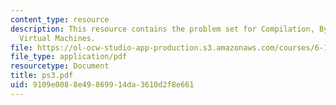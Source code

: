 ```yaml
---
content_type: resource
description: This resource contains the problem set for Compilation, Bytecode, and
  Virtual Machines.
file: https://ol-ocw-studio-app-production.s3.amazonaws.com/courses/6-170-laboratory-in-software-engineering-fall-2005/9109e0088e49869914da3610d2f8e661_ps3.pdf
file_type: application/pdf
resourcetype: Document
title: ps3.pdf
uid: 9109e008-8e49-8699-14da-3610d2f8e661
---
```


